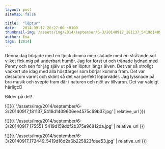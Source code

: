 ```yaml
---
layout: post
sitemap: false

title:  "löptur"
date:   2014-09-17 20:27:00 +0100
thumbnail-img: /assets/img/2014/september/6-3/20140917_181137_5419d1409606ee4575c69b37.jpg
author: Eva
tags: [2014]
---
```


Denna dag började med en tjock dimma men slutade med en strålande sol vilket fick mig på underbart humör. Jag for först ut och tränade lydnad med Penny och sen for jag själv ut på en löptur längs älven. Det var så otroligt vackert ute idag med alla höstfärger som börjar komma fram. Det var dessutom varmt och skönt så det var perfekt löparväder. Jag lyssnade på bra musik och svepte fram där i naturen och njöt av tillvaron. Det var väldigt härligt:D 

Bilder på det!

![]({{ '/assets/img/2014/september/6-3/20140917_181137_5419d1409606ee4575c69b37.jpg'  | relative_url }})

![]({{ '/assets/img/2014/september/6-3/20140917_175551_5419d159ddf2b375e96812da.jpg'  | relative_url }})

![]({{ '/assets/img/2014/september/6-3/20140917_172449_5419d16d2a6b225823fdee53.jpg'  | relative_url }})

